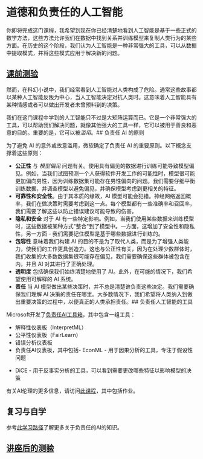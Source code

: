 # 道德和负责任的人工智能

你即将完成这门课程，我希望到现在你已经清楚地看到人工智能是基于一些正式的数学方法，这些方法允许我们在数据中找到关系并训练模型来复制人类行为的某些方面。在历史的这个阶段，我们认为人工智能是一种非常强大的工具，可以从数据中提取模式，并将这些模式应用于解决新的问题。

## [课前测验](https://white-water-09ec41f0f.azurestaticapps.net/quiz/5/)

然而，在科幻小说中，我们经常看到人工智能对人类构成了危险。通常这些故事都以某种人工智能反叛为中心，当人工智能决定对抗人类时。这意味着人工智能具有某种情感或者可以做出开发者未曾预料到的决策。

我们在这门课程中学到的人工智能只不过是大矩阵运算而已。它是一个非常强大的工具，可以帮助我们解决问题，就像其他强大的工具一样，它可以被用于善良和恶意的目的。重要的是，它可以被*滥用*。## 负责任 AI 的原则

为了避免 AI 的意外或故意滥用，微软确定了负责任 AI 的重要原则。以下概念支撑着这些原则：

- **公正性** 与 *模型偏见* 问题有关。使用具有偏见的数据进行训练可能导致模型偏见。例如，当我们试图预测一个人获得软件开发工作的可能性时，模型很可能更加偏向男性，因为训练数据集可能存在男性偏向的问题。我们需要仔细平衡训练数据，并调查模型以避免偏见，并确保模型考虑到更相关的特征。
- **可靠性和安全性**。由于其本质的缘故，AI 模型可能会犯错。神经网络返回概率，我们在做决策时需要考虑到这一点。每个模型都有一些准确率和召回率，我们需要了解这些以防止错误建议可能导致的伤害。
- **隐私和安全** 对于 AI 有一些特定影响。例如，当我们使用某些数据来训练模型时，这些数据被某种方式"整合"到了模型中。一方面，这增加了安全性和隐私性，另一方面 - 我们需要记住模型是基于哪些数据进行训练的。
- **包容性** 意味着我们构建 AI 的目的不是为了取代人类，而是为了增强人类能力，使我们的工作更具创造力。这也与公正性有关，因为在处理少数群体时，我们收集的大多数数据集很可能存在偏见，我们需要确保这些群体被包含在内，并且 AI 对其进行了正确处理。
- **透明度** 包括确保我们始终清楚地使用了 AI。此外，在可能的情况下，我们希望使用可解释的 AI 系统。
- **责任** 当 AI 模型做出某些决策时，并不总是清楚谁负责这些决定。我们需要确保我们理解 AI 决策的责任在哪里。大多数情况下，我们希望将人类纳入到做出重要决策的过程中，以便真正的人类承担责任。## 负责任人工智能的工具

Microsoft开发了[负责任AI工具箱](https://github.com/microsoft/responsible-ai-toolbox)，其中包含一组工具：

* 解释性仪表板（InterpretML）
* 公平性仪表板（FairLearn）
* 错误分析仪表板
* 负责任AI仪表板，其中包括- EconML - 用于因果分析的工具，专注于假设性问题
- DiCE - 用于反事实分析的工具，可以看到需要更改哪些特征以影响模型的决策

有关AI伦理的更多信息，请访问[此课程](https://github.com/microsoft/ML-For-Beginners/tree/main/1-Introduction/3-fairness?WT.mc_id=academic-77998-cacaste)，其中包括作业。

## 复习与自学

参考[此学习路径](https://docs.microsoft.com/learn/modules/responsible-ai-principles/?WT.mc_id=academic-77998-cacaste)了解更多关于负责任的AI的知识。

## [讲座后的测验](https://white-water-09ec41f0f.azurestaticapps.net/quiz/6/)